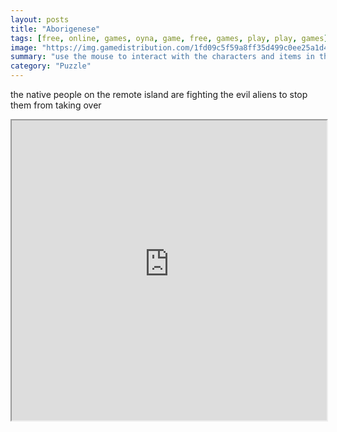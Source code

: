 ```yaml
---
layout: posts
title: "Aborigenese"
tags: [free, online, games, oyna, game, free, games, play, play, games]
image: "https://img.gamedistribution.com/1fd09c5f59a8ff35d499c0ee25a1d47e.jpg"
summary: "use the mouse to interact with the characters and items in the level  free online games oyna game free games play play games"
category: "Puzzle"
---
```


the native people on the remote island are fighting the evil aliens to stop them from taking over

<iframe width="100%" height="480px;" src="https://flash.gamedistribution.com?game=1fd09c5f59a8ff35d499c0ee25a1d47e"></iframe>
